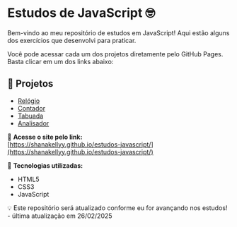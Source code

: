 # Estudos de JavaScript 🤓

Bem-vindo ao meu repositório de estudos em JavaScript! Aqui estão alguns dos exercícios que desenvolvi para praticar.

Você pode acessar cada um dos projetos diretamente pelo GitHub Pages. Basta clicar em um dos links abaixo:

## 📌 Projetos

- [Relógio](projetos/relogio/index.html)
- [Contador](projetos/contador/index.html)
- [Tabuada](projetos/tabuada/index.html)
- [Analisador](projetos/analisador/index.html)

📢 **Acesse o site pelo link:**  
[https://shanakellyy.github.io/estudos-javascript/](https://shanakellyy.github.io/estudos-javascript/)

🔹 **Tecnologias utilizadas:**

- HTML5
- CSS3
- JavaScript

💡 Este repositório será atualizado conforme eu for avançando nos estudos! - última atualização em 26/02/2025

